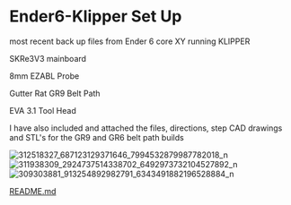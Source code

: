 # Ender6-Klipper Set Up #

most recent back up files from Ender 6 core XY running KLIPPER 

SKRe3V3 mainboard

8mm EZABL Probe

Gutter Rat GR9 Belt Path

EVA 3.1 Tool Head

I have also included and attached the files, directions, step CAD drawings and STL's for the GR9 
and GR6 belt path builds

![312518327_687123129371646_7994532879987782018_n](https://user-images.githubusercontent.com/100983669/203013127-50cef776-cd97-437e-add5-c95886598350.jpg)
![311938309_2924737514338702_6492973732104527892_n](https://user-images.githubusercontent.com/100983669/203013147-fee3d82f-d56e-40b1-8ab3-9525df206598.jpg)
![309303881_913254892982791_6343491882196528884_n](https://user-images.githubusercontent.com/100983669/203013243-5a20c99e-7a12-4463-9961-2d413dcb5ae6.jpg)

[README.md](https://github.com/Nbrooks639/Ender6-Klipper-SKRE3V3-/files/10055159/README.md)
